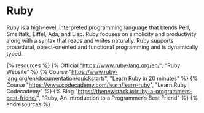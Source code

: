 # Ruby

Ruby is a high-level, interpreted programming language that blends Perl, Smalltalk, Eiffel, Ada, and Lisp. Ruby focuses on simplicity and productivity along with a syntax that reads and writes naturally. Ruby supports procedural, object-oriented and functional programming and is dynamically typed.

{% resources %}
  {% Official "https://www.ruby-lang.org/en/", "Ruby Website" %}
  {% Course "https://www.ruby-lang.org/en/documentation/quickstart/", "Learn Ruby in 20 minutes" %}
  {% Course "https://www.codecademy.com/learn/learn-ruby", "Learn Ruby | Codecademy" %}
  {% Blog "https://thenewstack.io/ruby-a-programmers-best-friend/", "Ruby, An Introduction to a Programmer’s Best Friend" %}
{% endresources %}

